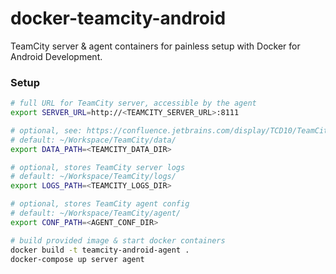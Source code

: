 # docker-teamcity-android
TeamCity server &amp; agent containers for painless setup with Docker for Android Development.

### Setup

```bash
# full URL for TeamCity server, accessible by the agent
export SERVER_URL=http://<TEAMCITY_SERVER_URL>:8111

# optional, see: https://confluence.jetbrains.com/display/TCD10/TeamCity+Data+Directory
# default: ~/Workspace/TeamCity/data/
export DATA_PATH=<TEAMCITY_DATA_DIR>

# optional, stores TeamCity server logs
# default: ~/Workspace/TeamCity/logs/
export LOGS_PATH=<TEAMCITY_LOGS_DIR>

# optional, stores TeamCity agent config
# default: ~/Workspace/TeamCity/agent/
export CONF_PATH=<AGENT_CONF_DIR>

# build provided image & start docker containers
docker build -t teamcity-android-agent .
docker-compose up server agent
```
